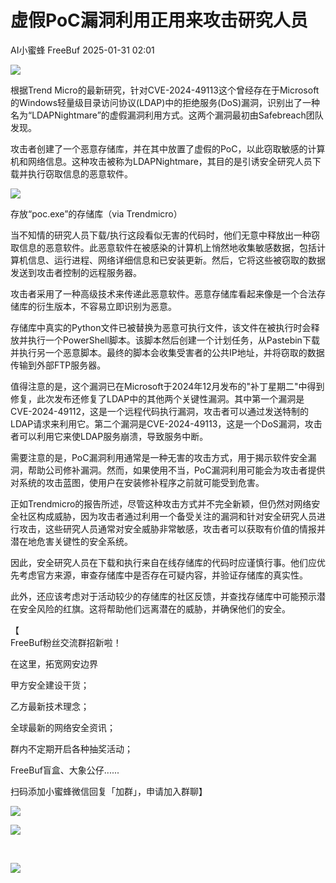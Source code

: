 #  虚假PoC漏洞利用正用来攻击研究人员   
AI小蜜蜂  FreeBuf   2025-01-31 02:01  
  
![](https://mmbiz.qpic.cn/mmbiz_gif/qq5rfBadR38jUokdlWSNlAjmEsO1rzv3srXShFRuTKBGDwkj4gvYy34iajd6zQiaKl77Wsy9mjC0xBCRg0YgDIWg/640?wx_fmt=gif&wxfrom=5&wx_lazy=1&tp=webp "")  
  
  
根据Trend Micro的最新研究，针对CVE-2024-49113这个曾经存在于Microsoft的Windows轻量级目录访问协议(LDAP)中的拒绝服务(DoS)漏洞，识别出了一种名为“LDAPNightmare”的虚假漏洞利用方式。这两个漏洞最初由Safebreach团队发现。  
  
  
攻击者创建了一个恶意存储库，并在其中放置了虚假的PoC，以此窃取敏感的计算机和网络信息。这种攻击被称为LDAPNightmare，其目的是引诱安全研究人员下载并执行窃取信息的恶意软件。  
  
  
![](https://mmbiz.qpic.cn/mmbiz_jpg/qq5rfBadR3icnU7Ne7Md6I3ObAZDzic73AbSkaiaf5kGfc66YicKgBMdtcW3oJUrKfGzkZam8pMgsGuomcXAMXclXg/640?wx_fmt=jpeg&from=appmsg "")  
  
存放“poc.exe”的存储库（via Trendmicro）  
  
  
当不知情的研究人员下载/执行这段看似无害的代码时，他们无意中释放出一种窃取信息的恶意软件。此恶意软件在被感染的计算机上悄然地收集敏感数据，包括计算机信息、运行进程、网络详细信息和已安装更新。然后，它将这些被窃取的数据发送到攻击者控制的远程服务器。  
  
  
攻击者采用了一种高级技术来传递此恶意软件。恶意存储库看起来像是一个合法存储库的衍生版本，不容易立即识别为恶意。  
  
  
存储库中真实的Python文件已被替换为恶意可执行文件，该文件在被执行时会释放并执行一个PowerShell脚本。该脚本然后创建一个计划任务，从Pastebin下载并执行另一个恶意脚本。最终的脚本会收集受害者的公共IP地址，并将窃取的数据传输到外部FTP服务器。  
  
  
值得注意的是，这个漏洞已在Microsoft于2024年12月发布的"补丁星期二"中得到修复，此次发布还修复了LDAP中的其他两个关键性漏洞。其中第一个漏洞是CVE-2024-49112，这是一个远程代码执行漏洞，攻击者可以通过发送特制的LDAP请求来利用它。第二个漏洞是CVE-2024-49113，这是一个DoS漏洞，攻击者可以利用它来使LDAP服务崩溃，导致服务中断。  
  
  
需要注意的是，PoC漏洞利用通常是一种无害的攻击方式，用于揭示软件安全漏洞，帮助公司修补漏洞。然而，如果使用不当，PoC漏洞利用可能会为攻击者提供对系统的攻击蓝图，使用户在安装修补程序之前就可能受到危害。  
  
  
正如Trendmicro的报告所述，尽管这种攻击方式并不完全新颖，但仍然对网络安全社区构成威胁，因为攻击者通过利用一个备受关注的漏洞和针对安全研究人员进行攻击，这些研究人员通常对安全威胁非常敏感，攻击者可以获取有价值的情报并潜在地危害关键性的安全系统。  
  
  
因此，安全研究人员在下载和执行来自在线存储库的代码时应谨慎行事。他们应优先考虑官方来源，审查存储库中是否存在可疑内容，并验证存储库的真实性。  
  
  
此外，还应该考虑对于活动较少的存储库的社区反馈，并查找存储库中可能预示潜在安全风险的红旗。这将帮助他们远离潜在的威胁，并确保他们的安全。  
  
  
【  
FreeBuf粉丝交流群招新啦！  
  
在这里，拓宽网安边界  
  
甲方安全建设干货；  
  
乙方最新技术理念；  
  
全球最新的网络安全资讯；  
  
群内不定期开启各种抽奖活动；  
  
FreeBuf盲盒、大象公仔......  
  
扫码添加小蜜蜂微信回复「加群」，申请加入群聊】  
  
  
![](https://mmbiz.qpic.cn/mmbiz_jpg/qq5rfBadR3ich6ibqlfxbwaJlDyErKpzvETedBHPS9tGHfSKMCEZcuGq1U1mylY7pCEvJD9w60pWp7NzDjmM2BlQ/640?wx_fmt=other&wxfrom=5&wx_lazy=1&wx_co=1&retryload=2&tp=webp "")  
  
  
![](https://mmbiz.qpic.cn/mmbiz_png/qq5rfBadR3ic5icaZr7IGkVcd3DT6vXW4B4LOZ1M7YkTPhS1AT2DQJaicFjtCxt5BRO7p5AOJqvH3EJABCd0BFqYQ/640?wx_fmt=other&from=appmsg&wxfrom=5&wx_lazy=1&wx_co=1&tp=webp "")  
  
   
  
  
  
  
  
  
[](https://mp.weixin.qq.com/s?__biz=MjM5NjA0NjgyMA==&mid=2651312407&idx=1&sn=60289b6b056aee1df1685230aa453829&token=1964067027&lang=zh_CN&scene=21#wechat_redirect)  
  
![](https://mmbiz.qpic.cn/mmbiz_gif/qq5rfBadR3icF8RMnJbsqatMibR6OicVrUDaz0fyxNtBDpPlLfibJZILzHQcwaKkb4ia57xAShIJfQ54HjOG1oPXBew/640?wx_fmt=gif&wxfrom=5&wx_lazy=1&tp=webp "")  
  
  
